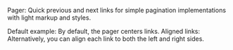 Pager:
Quick previous and next links for simple pagination implementations with light markup and styles.

Default example: By default, the pager centers links.
Aligned links: Alternatively, you can align each link to both the left and right sides.